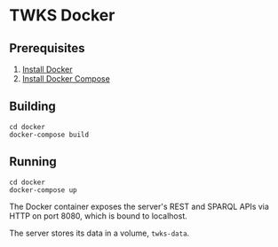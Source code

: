# TWKS Docker

## Prerequisites

1. [Install Docker](https://docs.docker.com/v17.12/install/)
1. [Install Docker Compose](https://docs.docker.com/compose/install/)

## Building

    cd docker
    docker-compose build

## Running

    cd docker
    docker-compose up

The Docker container exposes the server's REST and SPARQL APIs via HTTP on port 8080, which is bound to localhost.

The server stores its data in a volume, `twks-data`.
